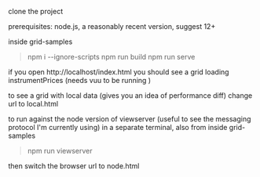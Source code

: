 clone the project

prerequisites: node.js, a reasonably recent version, suggest 12+

inside grid-samples 

> npm i --ignore-scripts
> npm run build
> npm run serve

if you open http://localhost/index.html you should see a grid loading instrumentPrices (needs vuu to be running )

to see a grid with local data (gives you an idea of performance diff) change url to local.html

to run against the node version of viewserver (useful to see the messaging protocol I'm currently using)
in a separate terminal, also from inside grid-samples

> npm run viewserver

then switch the browser url to node.html
